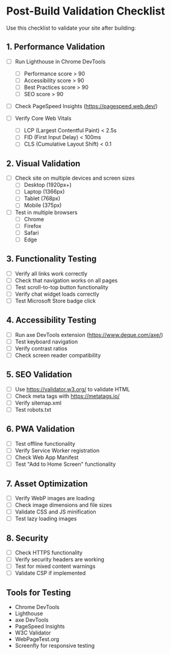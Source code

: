 # Post-Build Validation Checklist

Use this checklist to validate your site after building:

## 1. Performance Validation

- [ ] Run Lighthouse in Chrome DevTools
  - [ ] Performance score > 90
  - [ ] Accessibility score > 90
  - [ ] Best Practices score > 90
  - [ ] SEO score > 90

- [ ] Check PageSpeed Insights (https://pagespeed.web.dev/)

- [ ] Verify Core Web Vitals
  - [ ] LCP (Largest Contentful Paint) < 2.5s
  - [ ] FID (First Input Delay) < 100ms
  - [ ] CLS (Cumulative Layout Shift) < 0.1

## 2. Visual Validation

- [ ] Check site on multiple devices and screen sizes
  - [ ] Desktop (1920px+)
  - [ ] Laptop (1366px)
  - [ ] Tablet (768px)
  - [ ] Mobile (375px)

- [ ] Test in multiple browsers
  - [ ] Chrome
  - [ ] Firefox
  - [ ] Safari
  - [ ] Edge

## 3. Functionality Testing

- [ ] Verify all links work correctly
- [ ] Check that navigation works on all pages
- [ ] Test scroll-to-top button functionality
- [ ] Verify chat widget loads correctly
- [ ] Test Microsoft Store badge click

## 4. Accessibility Testing

- [ ] Run axe DevTools extension (https://www.deque.com/axe/)
- [ ] Test keyboard navigation
- [ ] Verify contrast ratios
- [ ] Check screen reader compatibility

## 5. SEO Validation

- [ ] Use https://validator.w3.org/ to validate HTML
- [ ] Check meta tags with https://metatags.io/
- [ ] Verify sitemap.xml
- [ ] Test robots.txt

## 6. PWA Validation

- [ ] Test offline functionality
- [ ] Verify Service Worker registration
- [ ] Check Web App Manifest
- [ ] Test "Add to Home Screen" functionality

## 7. Asset Optimization

- [ ] Verify WebP images are loading
- [ ] Check image dimensions and file sizes
- [ ] Validate CSS and JS minification
- [ ] Test lazy loading images

## 8. Security

- [ ] Check HTTPS functionality
- [ ] Verify security headers are working
- [ ] Test for mixed content warnings
- [ ] Validate CSP if implemented

## Tools for Testing

- Chrome DevTools
- Lighthouse
- axe DevTools
- PageSpeed Insights
- W3C Validator
- WebPageTest.org
- Screenfly for responsive testing

